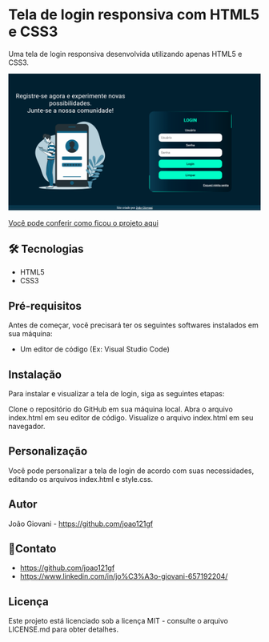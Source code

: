 # Tela de login responsiva com HTML5 e CSS3
Uma tela de login responsiva desenvolvida utilizando apenas HTML5 e CSS3.

![Imagem do projeto](./imagens/tela-login.png)


[Você pode conferir como ficou o projeto aqui](https://joao121gf.github.io/tela-de-login/)


## 🛠 Tecnologias
* HTML5
* CSS3




## Pré-requisitos
Antes de começar, você precisará ter os seguintes softwares instalados em sua máquina:

* Um editor de código (Ex: Visual Studio Code)

## Instalação
Para instalar e visualizar a tela de login, siga as seguintes etapas:

Clone o repositório do GitHub em sua máquina local.
Abra o arquivo index.html em seu editor de código.
Visualize o arquivo index.html em seu navegador.

## Personalização
Você pode personalizar a tela de login de acordo com suas necessidades, editando os arquivos index.html e style.css.


## Autor
João Giovani - https://github.com/joao121gf

## 💬Contato
* https://github.com/joao121gf
* https://www.linkedin.com/in/jo%C3%A3o-giovani-657192204/

## Licença
Este projeto está licenciado sob a licença MIT - consulte o arquivo LICENSE.md para obter detalhes.


